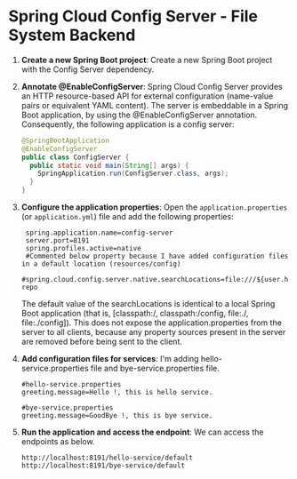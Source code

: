 # Spring Cloud Config Server - File System Backend

1. **Create a new Spring Boot project**: Create a new Spring Boot project with the Config Server dependency.

2. **Annotate @EnableConfigServer**: Spring Cloud Config Server provides an HTTP resource-based API for external configuration (name-value pairs or equivalent YAML content). The server is embeddable in a Spring Boot application, by using the @EnableConfigServer annotation. Consequently, the following application is a config server:

	```java
	@SpringBootApplication
	@EnableConfigServer
	public class ConfigServer {
	  public static void main(String[] args) {
		SpringApplication.run(ConfigServer.class, args);
	  }
	}
	```

3. **Configure the application properties**: Open the `application.properties` (or `application.yml`) file and add the following properties:

   ```properties
	spring.application.name=config-server
	server.port=8191
	spring.profiles.active=native
	#Commented below property because I have added configuration files in a default location (resources/config)
	#spring.cloud.config.server.native.searchLocations=file:///${user.home}/config-repo
   ```
   The default value of the searchLocations is identical to a local Spring Boot application (that is, [classpath:/, classpath:/config, file:./, file:./config]). This does not expose the application.properties from the server to all clients, because any property sources present in the server are removed before being sent to the client.
   
 4. **Add configuration files for services**: I'm adding hello-service.properties file and bye-service.properties file.
	```properties
	#hello-service.properties
	greeting.message=Hello !, this is hello service.
	```
	```properties
	#bye-service.properties
	greeting.message=GoodBye !, this is bye service.
	```	
	
 5. **Run the application and access the endpoint**: We can access the endpoints as below.
	```
	http://localhost:8191/hello-service/default
	http://localhost:8191/bye-service/default
	```